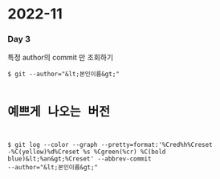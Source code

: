 <h1>2022-11</h1><h3>Day 3</h3><p>특정 author의 commit 만 조회하기<br><pre><code>$ git --author=&quot;&amp;lt;본인이름&amp;gt;&quot;

# 예쁘게 나오는 버전
$ git log --color --graph --pretty=format:&#39;%Cred%h%Creset -%C(yellow)%d%Creset %s %Cgreen(%cr) %C(bold blue)&amp;lt;%an&amp;gt;%Creset&#39; --abbrev-commit --author=&quot;&amp;lt;본인이름&amp;gt;&quot;</code></pre></p>